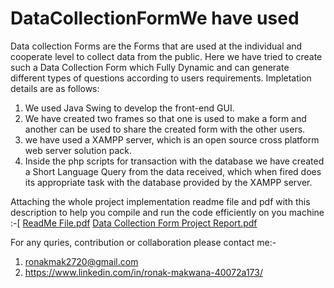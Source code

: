 # DataCollectionFormWe have used 
Data collection Forms are the Forms that are used at the individual and cooperate level to collect data from the public. Here we have tried to create such a Data Collection Form which Fully Dynamic and can generate different types of questions according to users requirements. Impletation details are as follows:

1. We used Java Swing to develop the front-end GUI. 
2. We have created two frames so that one is used to make a form and another can be used to share the created form with the other users. 
3. we have used a XAMPP server, which is an open source cross platform web server solution pack.
4. Inside the php scripts for transaction with the database we have created a Short Language Query from the data received, which when fired does its appropriate task with the database provided by the XAMPP server.

Attaching the whole project implementation readme file and pdf with this description to help you compile and run the code efficiently on you machine :-[
[ReadMe File.pdf]()
[Data Collection Form Project Report.pdf]()

For any quries, contribution or collaboration please contact me:-
1. ronakmak2720@gmail.com
2. https://www.linkedin.com/in/ronak-makwana-40072a173/
